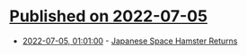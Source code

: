 # [Published on 2022-07-05](index.md)

* [2022-07-05, 01:01:00](https://soylentnews.org/article.pl?sid=22/07/02/2036247&from=rss) - [Japanese Space Hamster Returns](https://soylentnews.org/article.pl?sid=22/07/02/2036247&from=rss)
